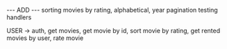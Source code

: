 --- ADD ---
sorting movies by rating, alphabetical, year
pagination
testing handlers

USER -> auth, get movies, get movie by id, sort movie by rating, get rented movies by user, rate movie

